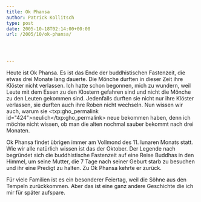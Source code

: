 ```yaml
---
title: Ok Phansa
author: Patrick Kollitsch
type: post
date: 2005-10-18T02:14:00+00:00
url: /2005/10/ok-phansa/




---
```

Heute ist Ok Phansa. Es ist das Ende der buddhistischen Fastenzeit, die etwas drei Monate lang dauerte. Die M&ouml;nche durften in dieser Zeit ihre Kl&ouml;ster nicht verlassen. Ich hatte schon begonnen, mich zu wundern, weil Leute mit dem Essen zu den Klostern gefahren sind und nicht die M&ouml;nche zu den Leuten gekommen sind. Jedenfalls durften sie nicht nur ihre Kl&ouml;ster verlassen, sie durften auch ihre Roben nicht wechseln. Nun wissen wir auch, warum sie <txp:gho_permalink id="424">neulich</txp:gho_permalink> neue bekommen haben, denn ich m&ouml;chte nicht wissen, ob man die alten nochmal sauber bekommt nach drei Monaten. 

Ok Phansa findet &uuml;brigen immer am Vollmond des 11. lunaren Monats statt. Wie wir alle nat&uuml;rlich wissen ist das der Oktober. Der Legende nach begr&uuml;ndet sich die buddhistische Fastenzeit auf eine Reise Buddhas in den Himmel, um seine Mutter, die 7 Tage nach seiner Geburt starb zu besuchen und ihr eine Predigt zu halten. Zu Ok Phansa kehrte er zur&uuml;ck.

F&uuml;r viele Familien ist es ein besonderer Feiertag, weil die S&ouml;hne aus den Tempeln zur&uuml;ckkommen. Aber das ist eine ganz andere Geschichte die ich mir f&uuml;r sp&auml;ter aufspare.